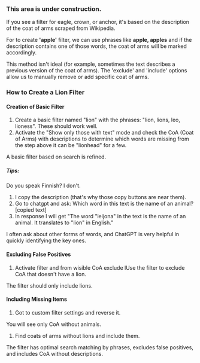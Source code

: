 ### This area is under construction.

If you see a filter for eagle, crown, or anchor, it's based on the description of the coat of arms scraped from Wikipedia.

For to create **'apple'** filter, we can use phrases like **apple, apples** and if the description contains one of those words, the coat of arms will be marked accordingly.

This method isn't ideal (for example, sometimes the text describes a previous version of the coat of arms). The 'exclude' and 'include' options allow us to manually remove or add specific coat of arms.

### How to Create a Lion Filter

#### Creation of Basic Filter

1. Create a basic filter named "lion" with the phrases: "lion, lions, leo, lioness". These should work well.
2. Activate the "Show only those with text" mode and check the CoA (Coat of Arms) with descriptions to determine which words are missing from the step above it can be "lionhead" for a few.

 A basic filter based on search is refined.

##### Tips:
Do you speak Finnish? I don't. 

1. I copy the description (that's why those copy buttons are near them).
2. Go to chatgpt and ask: Which word in this text is the name of an animal? [copied text]
3. In response I will get "The word "leijona" in the text is the name of an animal. It translates to "lion" in English."

I often ask about other forms of words, and ChatGPT is very helpful in quickly identifying the key ones.

#### Excluding False Positives

1. Activate filter and from wisible CoA exclude lUse the filter to exclude CoA that doesn't have a lion.

The filter should only include lions.

#### Including Missing Items

1. Got to custom filter settings and reverse it.

You will see only CoA without animals.

1. Find coats of arms without lions and include them.

The filter has optimal search matching by phrases, excludes false positives, and includes CoA without descriptions.
